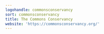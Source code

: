 ```yaml
---
logohandle: commonsconservancy
sort: commonsconservancy
title: The Commons Conservancy
website: 'https://commonsconservancy.org/'
---
```

